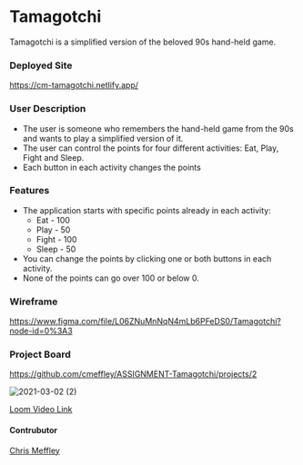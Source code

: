 # Tamagotchi

Tamagotchi is a simplified version of the beloved 90s hand-held game.

### Deployed Site

https://cm-tamagotchi.netlify.app/

### User Description
 - The user is someone who remembers the hand-held game from the 90s and wants to play a simplified version of it.
 - The user can control the points for four different activities: Eat, Play,
Fight and Sleep.
 - Each button in each activity changes the points

### Features
 - The application starts with specific points already in each activity:
      - Eat - 100
      - Play - 50
      - Fight - 100
      - Sleep - 50
  - You can change the points by clicking one or both buttons in each activity.
  - None of the points can go over 100 or below 0.

### Wireframe

https://www.figma.com/file/L06ZNuMnNqN4mLb6PFeDS0/Tamagotchi?node-id=0%3A3

### Project Board

https://github.com/cmeffley/ASSIGNMENT-Tamagotchi/projects/2

![2021-03-02 (2)](https://user-images.githubusercontent.com/76795299/109702888-d544cf00-7b62-11eb-87e8-07b8383c03b7.png)

[Loom Video Link](https://www.loom.com/share/3f094014146d4d3a8c95f369e87086a3)

#### Contrubutor
[Chris Meffley](https://github.com/cmeffley)
